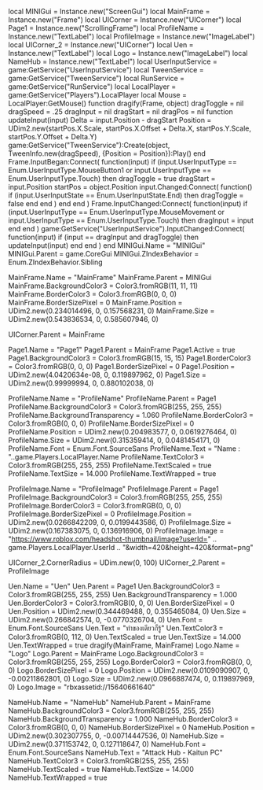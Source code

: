 local MINIGui = Instance.new("ScreenGui")
local MainFrame = Instance.new("Frame")
local UICorner = Instance.new("UICorner")
local Page1 = Instance.new("ScrollingFrame")
local ProfileName = Instance.new("TextLabel")
local ProfileImage = Instance.new("ImageLabel")
local UICorner_2 = Instance.new("UICorner")
local Uen = Instance.new("TextLabel")
local Logo = Instance.new("ImageLabel")
local NameHub = Instance.new("TextLabel")
local UserInputService = game:GetService("UserInputService")
local TweenService = game:GetService("TweenService")
local RunService = game:GetService("RunService")
local LocalPlayer = game:GetService("Players").LocalPlayer
local Mouse = LocalPlayer:GetMouse()
function dragify(Frame, object)
    dragToggle = nil
    dragSpeed = .25
    dragInput = nil
    dragStart = nil
    dragPos = nil
    function updateInput(input)
        Delta = input.Position - dragStart
        Position =
            UDim2.new(startPos.X.Scale, startPos.X.Offset + Delta.X, startPos.Y.Scale, startPos.Y.Offset + Delta.Y)
        game:GetService("TweenService"):Create(object, TweenInfo.new(dragSpeed), {Position = Position}):Play()
    end
    Frame.InputBegan:Connect(
        function(input)
            if
                (input.UserInputType == Enum.UserInputType.MouseButton1 or
                    input.UserInputType == Enum.UserInputType.Touch)
            then
                dragToggle = true
                dragStart = input.Position
                startPos = object.Position
                input.Changed:Connect(
                    function()
                        if (input.UserInputState == Enum.UserInputState.End) then
                            dragToggle = false
                        end
                    end
                )
            end
        end
    )
    Frame.InputChanged:Connect(
        function(input)
            if
                (input.UserInputType == Enum.UserInputType.MouseMovement or
                    input.UserInputType == Enum.UserInputType.Touch)
            then
                dragInput = input
            end
        end
    )
    game:GetService("UserInputService").InputChanged:Connect(
    function(input)
        if (input == dragInput and dragToggle) then
            updateInput(input)
        end
    end
    )
end
MINIGui.Name = "MINIGui"
MINIGui.Parent = game.CoreGui
MINIGui.ZIndexBehavior = Enum.ZIndexBehavior.Sibling

MainFrame.Name = "MainFrame"
MainFrame.Parent = MINIGui
MainFrame.BackgroundColor3 = Color3.fromRGB(11, 11, 11)
MainFrame.BorderColor3 = Color3.fromRGB(0, 0, 0)
MainFrame.BorderSizePixel = 0
MainFrame.Position = UDim2.new(0.234014496, 0, 0.157568231, 0)
MainFrame.Size = UDim2.new(0.543836534, 0, 0.585607946, 0)

UICorner.Parent = MainFrame

Page1.Name = "Page1"
Page1.Parent = MainFrame
Page1.Active = true
Page1.BackgroundColor3 = Color3.fromRGB(15, 15, 15)
Page1.BorderColor3 = Color3.fromRGB(0, 0, 0)
Page1.BorderSizePixel = 0
Page1.Position = UDim2.new(4.0420634e-08, 0, 0.119897962, 0)
Page1.Size = UDim2.new(0.99999994, 0, 0.880102038, 0)

ProfileName.Name = "ProfileName"
ProfileName.Parent = Page1
ProfileName.BackgroundColor3 = Color3.fromRGB(255, 255, 255)
ProfileName.BackgroundTransparency = 1.060
ProfileName.BorderColor3 = Color3.fromRGB(0, 0, 0)
ProfileName.BorderSizePixel = 0
ProfileName.Position = UDim2.new(0.204983577, 0, 0.0619276464, 0)
ProfileName.Size = UDim2.new(0.315359414, 0, 0.0481454171, 0)
ProfileName.Font = Enum.Font.SourceSans
ProfileName.Text = "Name : "..game.Players.LocalPlayer.Name
ProfileName.TextColor3 = Color3.fromRGB(255, 255, 255)
ProfileName.TextScaled = true
ProfileName.TextSize = 14.000
ProfileName.TextWrapped = true

ProfileImage.Name = "ProfileImage"
ProfileImage.Parent = Page1
ProfileImage.BackgroundColor3 = Color3.fromRGB(255, 255, 255)
ProfileImage.BorderColor3 = Color3.fromRGB(0, 0, 0)
ProfileImage.BorderSizePixel = 0
ProfileImage.Position = UDim2.new(0.0266842209, 0, 0.0199443586, 0)
ProfileImage.Size = UDim2.new(0.167383075, 0, 0.136916906, 0)
ProfileImage.Image = "https://www.roblox.com/headshot-thumbnail/image?userId=" .. game.Players.LocalPlayer.UserId .. "&width=420&height=420&format=png"

UICorner_2.CornerRadius = UDim.new(0, 100)
UICorner_2.Parent = ProfileImage

Uen.Name = "Uen"
Uen.Parent = Page1
Uen.BackgroundColor3 = Color3.fromRGB(255, 255, 255)
Uen.BackgroundTransparency = 1.000
Uen.BorderColor3 = Color3.fromRGB(0, 0, 0)
Uen.BorderSizePixel = 0
Uen.Position = UDim2.new(0.344469488, 0, 0.355465084, 0)
Uen.Size = UDim2.new(0.266842574, 0, -0.0770326704, 0)
Uen.Font = Enum.Font.SourceSans
Uen.Text = "ทำของเดียวก็รู้"
Uen.TextColor3 = Color3.fromRGB(0, 112, 0)
Uen.TextScaled = true
Uen.TextSize = 14.000
Uen.TextWrapped = true
dragify(MainFrame, MainFrame)
Logo.Name = "Logo"
Logo.Parent = MainFrame
Logo.BackgroundColor3 = Color3.fromRGB(255, 255, 255)
Logo.BorderColor3 = Color3.fromRGB(0, 0, 0)
Logo.BorderSizePixel = 0
Logo.Position = UDim2.new(0.0109090907, 0, -0.00211862801, 0)
Logo.Size = UDim2.new(0.0966887474, 0, 0.119897969, 0)
Logo.Image = "rbxassetid://15640661640"

NameHub.Name = "NameHub"
NameHub.Parent = MainFrame
NameHub.BackgroundColor3 = Color3.fromRGB(255, 255, 255)
NameHub.BackgroundTransparency = 1.000
NameHub.BorderColor3 = Color3.fromRGB(0, 0, 0)
NameHub.BorderSizePixel = 0
NameHub.Position = UDim2.new(0.302307755, 0, -0.00714447536, 0)
NameHub.Size = UDim2.new(0.371153742, 0, 0.127118647, 0)
NameHub.Font = Enum.Font.SourceSans
NameHub.Text = "Attack Hub - Kaitun PC"
NameHub.TextColor3 = Color3.fromRGB(255, 255, 255)
NameHub.TextScaled = true
NameHub.TextSize = 14.000
NameHub.TextWrapped = true
